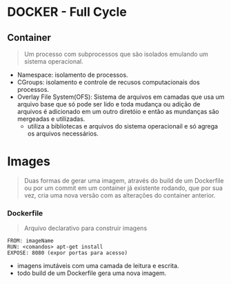 # DOCKER - Full Cycle

## Container
> Um processo com subprocessos que são isolados emulando um sistema operacional.

- Namespace: isolamento de processos.
- CGroups: isolamento e controle de recusos computacionais dos processos.
- Overlay File System(OFS): Sistema de arquivos em camadas que usa um arquivo base que só pode ser lido e toda mudança ou adição de arquivos é adicionado em um outro diretóio e então as mundanças são mergeadas e utilizadas. 
  - utiliza a bibliotecas e arquivos do sistema operacionail e só agrega os arquivos necessários.

# Images
> Duas formas de gerar uma imagem, através do build de um Dockerfile ou por um commit em um container já existente rodando, que por sua vez, cria uma nova versão com as alterações do container anterior.

### Dockerfile
> Arquivo declarativo para construir imagens    

    FROM: imageName
    RUN: <comandos> apt-get install
    EXPOSE: 8080 (expor portas para acesso)
- imagens imutáveis com uma camada de leitura e escrita.
- todo build de um Dockerfile gera uma nova imagem.

  
